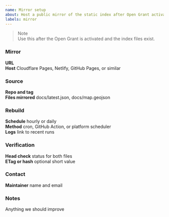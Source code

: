 ```yaml
---
name: Mirror setup
about: Host a public mirror of the static index after Open Grant activation
labels: mirror
---
```


> Note  
> Use this after the Open Grant is activated and the index files exist.

### Mirror
**URL**  
**Host**  Cloudflare Pages, Netlify, GitHub Pages, or similar

### Source
**Repo and tag**  
**Files mirrored**  docs/latest.json, docs/map.geojson

### Rebuild
**Schedule**  hourly or daily  
**Method**  cron, GitHub Action, or platform scheduler  
**Logs**  link to recent runs

### Verification
**Head check**  status for both files  
**ETag or hash**  optional short value

### Contact
**Maintainer**  name and email

### Notes
Anything we should improve